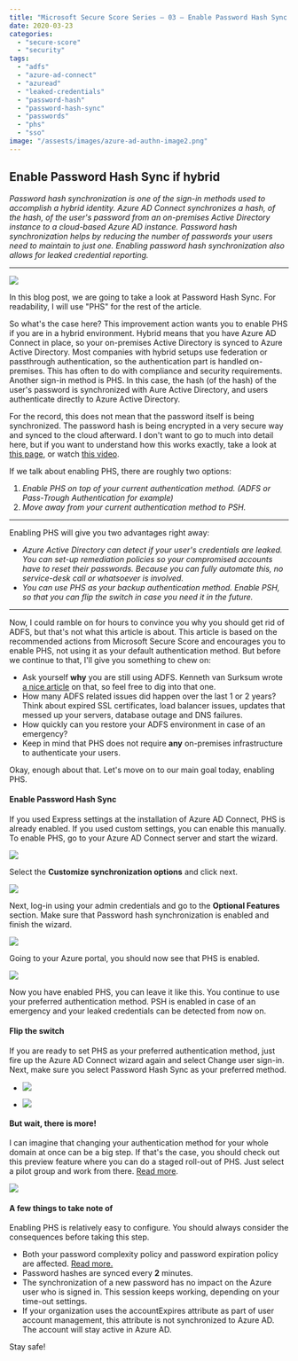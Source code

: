 ```yaml
---
title: "Microsoft Secure Score Series – 03 – Enable Password Hash Sync if hybrid"
date: 2020-03-23
categories: 
  - "secure-score"
  - "security"
tags: 
  - "adfs"
  - "azure-ad-connect"
  - "azuread"
  - "leaked-credentials"
  - "password-hash"
  - "password-hash-sync"
  - "passwords"
  - "phs"
  - "sso"
image: "/assests/images/azure-ad-authn-image2.png"
---
```


## Enable Password Hash Sync if hybrid

_Password hash synchronization is one of the sign-in methods used to accomplish a hybrid identity. Azure AD Connect synchronizes a hash, of the hash, of the user's password from an on-premises Active Directory instance to a cloud-based Azure AD instance. Password hash synchronization helps by reducing the number of passwords your users need to maintain to just one. Enabling password hash synchronization also allows for leaked credential reporting._

* * *

![](/assets/images/azure-ad-authn-image2.png)

In this blog post, we are going to take a look at Password Hash Sync. For readability, I will use "PHS" for the rest of the article.

So what's the case here? This improvement action wants you to enable PHS if you are in a hybrid environment. Hybrid means that you have Azure AD Connect in place, so your on-premises Active Directory is synced to Azure Active Directory. Most companies with hybrid setups use federation or passthrough authentication, so the authentication part is handled on-premises. This has often to do with compliance and security requirements. Another sign-in method is PHS. In this case, the hash (of the hash) of the user's password is synchronized with Aure Active Directory, and users authenticate directly to Azure Active Directory.

For the record, this does not mean that the password itself is being synchronized. The password hash is being encrypted in a very secure way and synced to the cloud afterward. I don't want to go to much into detail here, but if you want to understand how this works exactly, take a look at [this page](https://docs.microsoft.com/en-us/azure/active-directory/hybrid/how-to-connect-password-hash-synchronization#detailed-description-of-how-password-hash-synchronization-works), or watch [this video](https://www.youtube.com/watch?v=H0tG7fJk3F0&feature=emb_logo).

If we talk about enabling PHS, there are roughly two options:

1. _Enable PHS on top of your current authentication method. (ADFS or Pass-Trough Authentication for example)_
2. _Move away from your current authentication method to PSH._

* * *

Enabling PHS will give you two advantages right away:

- _Azure Active Directory can detect if your user's credentials are leaked. You can set-up remediation policies so your compromised accounts have to reset their passwords. Because you can fully automate this, no service-desk call or whatsoever is involved._
- _You can use PHS as your backup authentication method. Enable PSH, so that you can flip the switch in case you need it in the future._

* * *

Now, I could ramble on for hours to convince you why you should get rid of ADFS, but that's not what this article is about. This article is based on the recommended actions from Microsoft Secure Score and encourages you to enable PHS, not using it as your default authentication method. But before we continue to that, I'll give you something to chew on:

- Ask yourself **why** you are still using ADFS. Kenneth van Surksum wrote [a nice article](https://www.vansurksum.com/2019/08/05/ask-yourself-if-you-still-really-need-adfs/) on that, so feel free to dig into that one.
- How many ADFS related issues did happen over the last 1 or 2 years? Think about expired SSL certificates, load balancer issues, updates that messed up your servers, database outage and DNS failures.
- How quickly can you restore your ADFS environment in case of an emergency?
- Keep in mind that PHS does not require **any** on-premises infrastructure to authenticate your users.

Okay, enough about that. Let's move on to our main goal today, enabling PHS.

#### Enable Password Hash Sync

If you used Express settings at the installation of Azure AD Connect, PHS is already enabled. If you used custom settings, you can enable this manually. To enable PHS, go to your Azure AD Connect server and start the wizard.

![](/assets/images/image-13.png)

Select the **Customize synchronization options** and click next.

![](/assets/images/mstsc_x30t1JDO9W.png)

Next, log-in using your admin credentials and go to the **Optional Features** section. Make sure that Password hash synchronization is enabled and finish the wizard.

![](/assets/images/mstsc_B0nPdV0RI9.png)

Going to your Azure portal, you should now see that PHS is enabled.

![](/assets/images/image-14.png)

Now you have enabled PHS, you can leave it like this. You continue to use your preferred authentication method. PSH is enabled in case of an emergency and your leaked credentials can be detected from now on.

#### Flip the switch

If you are ready to set PHS as your preferred authentication method, just fire up the Azure AD Connect wizard again and select Change user sign-in. Next, make sure you select Password Hash Sync as your preferred method.

- ![](/assets/images/mstsc_ctWIaiKeZC-1024x776.png)
    
- ![](/assets/images/1632227970-1024x722.png)
    

#### But wait, there is more!

I can imagine that changing your authentication method for your whole domain at once can be a big step. If that's the case, you should check out this preview feature where you can do a staged roll-out of PHS. Just select a pilot group and work from there. [Read more](https://docs.microsoft.com/en-us/azure/active-directory/hybrid/how-to-connect-staged-rollout).

![](/assets/images/image-15.png)

#### A few things to take note of

Enabling PHS is relatively easy to configure. You should always consider the consequences before taking this step.

- Both your password complexity policy and password expiration policy are affected. [Read more.](https://docs.microsoft.com/en-us/azure/active-directory/hybrid/how-to-connect-password-hash-synchronization#password-policy-considerations)
- Password hashes are synced every **2** minutes.
- The synchronization of a new password has no impact on the Azure user who is signed in. This session keeps working, depending on your time-out settings.
- If your organization uses the accountExpires attribute as part of user account management, this attribute is not synchronized to Azure AD. The account will stay active in Azure AD.

Stay safe!
